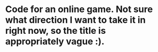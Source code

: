 # Code for an online game. Not sure what direction I want to take it in right now, so the title is appropriately vague :).
